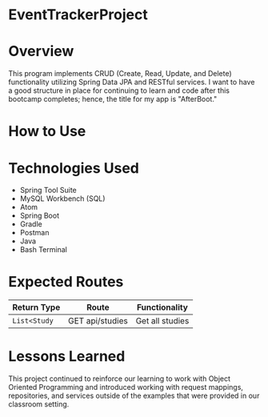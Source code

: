 # EventTrackerProject

# Overview

This program implements CRUD (Create, Read, Update, and Delete) functionality utilizing Spring Data JPA and RESTful services.  I want to have a good structure in place for continuing to learn and code after this bootcamp completes; hence, the title for my app is "AfterBoot."  

# How to Use

# Technologies Used

* Spring Tool Suite
* MySQL Workbench (SQL)
* Atom
* Spring Boot
* Gradle
* Postman
* Java
* Bash Terminal

# Expected Routes

| Return Type | Route          | Functionality   |
|-------------|----------------|-----------------|
|`List<Study` |GET api/studies | Get all studies |

# Lessons Learned

This project continued to reinforce our learning to work with Object Oriented Programming and introduced working with request mappings, repositories, and services outside of the examples that were provided in our classroom setting.

